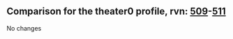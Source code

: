 ## Comparison for the theater0 profile, rvn: [509](https://github.com/PRO100KatYT/FortniteProfileRevisions/tree/main/profiles/theater0/509%20theater0.json)-[511](https://github.com/PRO100KatYT/FortniteProfileRevisions/tree/main/profiles/theater0/511%20theater0.json)

No changes

